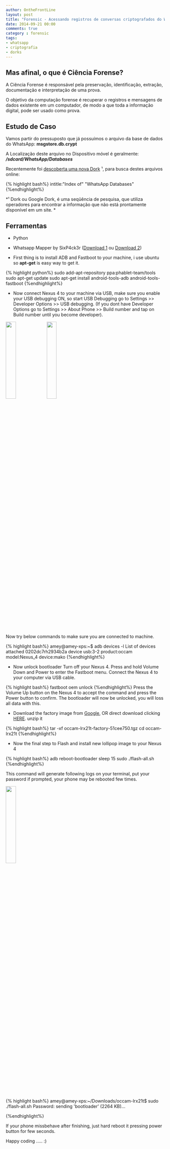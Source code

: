 ```yaml
---
author: OntheFrontLine
layout: post
title: "Forensic - Acessando registros de conversas criptografados do Whatsapp"
date: 2014-09-21 00:00
comments: true
category : forensic
tags:
- whatsapp
- criptografia
- dorks
---
```


## Mas afinal, o que é Ciência Forense? ##

A Ciência Forense é responsável pela preservação, identificação, extração, documentação e interpretação de uma prova.

O objetivo da computação forense é recuperar o registros e mensagens de dados existente em um computador, de modo a que toda a informação digital, pode ser usado como
prova. 


## Estudo de Caso ##

Vamos partir do pressuposto que já possuímos o arquivo da base de dados do WhatsApp: **msgstore.db.crypt**

A Localização deste arquivo no Dispositivo móvel é geralmente: ***/sdcard/WhatsApp/Databases***

Recentemente foi [descoberta uma nova Dork](https://www.exploit-db.com/ghdb/4073/ "Dork - WhatsApp Databases ") ¹, para busca destes arquivos online:

{% highlight bash%}
intitle:"Index of" "WhatsApp Databases" 
{%endhighlight%}

*¹ Dork ou Google Dork, é uma seqüência de pesquisa, que utiliza operadores para encontrar a informação que não está prontamente disponível em um site. *

## Ferramentas ##

+ Python
+ Whatsapp Mapper by SixP4ck3r ([Download 1](http://www.mediafire.com/download/1ubi67d67rddaf6/WhatsAppMapper.zip "Download Opção 1") ou [Download 2](http://www.mediafire.com/download/ayuxmixmg4avc16/WhatsAppMapper.zip "Download WhatsApp Mapper"))


+ First thing is to install ADB and Fastboot to your machine, i use ubuntu so **apt-get** is easy way to get it.

{% highlight python%}
sudo add-apt-repository ppa:phablet-team/tools
sudo apt-get update
sudo apt-get install android-tools-adb android-tools-fastboot
{%endhighlight%}

+ Now connect  Nexus 4 to your machine via USB, make sure you enable your USB debugging ON, so start USB Debugging go to Settings >> Developer Options >> USB debugging. (If you dont have Developer Options go to Settings >> About Phone >> Build number and tap on Build number until you become developer).

<img src="{{ site.url }}/images/nxs2.png" style="height: 25%;width: 25%;"/>
<img src="{{ site.url }}/images/nxs1.png" style="height: 25%;width: 25%;"/>

Now try below commands to make sure you are connected to machine.

{% highlight bash%}
amey@amey-xps:~$ adb devices -l
List of devices attached 
0202dc7rh2934b2a    device usb:3-2 product:occam model:Nexus_4 device:mako
{%endhighlight%}

+ Now unlock bootloader 
Turn off your Nexus 4.
Press and hold Volume Down and Power to enter the Fastboot menu.
Connect the Nexus 4 to your computer via USB cable.

{% highlight bash%}
fastboot oem unlock
{%endhighlight%}
Press the Volume Up button on the Nexus 4 to accept the command and press the Power button to confirm. The bootloader will now be unlocked, you will loss all data with this.

+ Download the factory image from [Google](https://developers.google.com/android/nexus/images), OR direct download clicking [HERE](https://dl.google.com/dl/android/aosp/occam-lrx21t-factory-51cee750.tgz).
unzip it

{% highlight bash%}
tar -xf occam-lrx21t-factory-51cee750.tgz
cd occam-lrx21t
{%endhighlight%}
+ Now the final step to Flash and install new lollipop image to your Nexus 4

{% highlight bash%}
adb reboot-bootloader
sleep 15
sudo ./flash-all.sh
{%endhighlight%}

This command will  generate following logs on your terminal, put your password if prompted, your phone may be rebooted few times.

<img style="height: 25%;width: 25%;" src="{{ site.url }}/images/nxs3.jpg"/>

{% highlight bash%}
amey@amey-xps:~/Downloads/occam-lrx21t$ sudo ./flash-all.sh
Password:
sending 'bootloader' (2264 KB)...

{%endhighlight%}

If your phone missbehave after finishing, just hard reboot it pressing power button for few seconds.

Happy coding ..... :)
